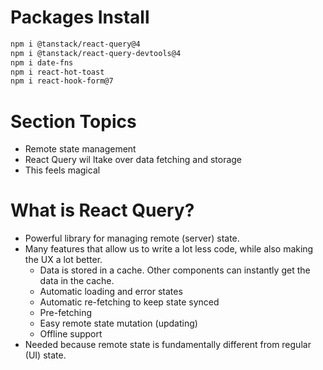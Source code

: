 # Packages Install

```bash
npm i @tanstack/react-query@4
npm i @tanstack/react-query-devtools@4
npm i date-fns
npm i react-hot-toast
npm i react-hook-form@7
```

# Section Topics

-   Remote state management
-   React Query wil ltake over data fetching and storage
-   This feels magical

# What is React Query?

-   Powerful library for managing remote (server) state.
-   Many features that allow us to write a lot less code, while also making the UX a lot better.
    -   Data is stored in a cache. Other components can instantly get the data in the cache.
    -   Automatic loading and error states
    -   Automatic re-fetching to keep state synced
    -   Pre-fetching
    -   Easy remote state mutation (updating)
    -   Offline support
-   Needed because remote state is fundamentally different from regular (UI) state.
